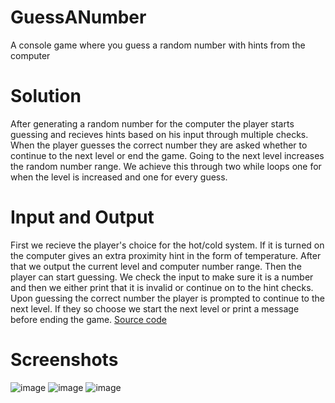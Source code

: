 # GuessANumber
A console game where you guess a random number with hints from the computer
# Solution
After generating a random number for the computer the player starts guessing and recieves hints based on his input through multiple checks. When the player guesses the correct number they are asked whether to continue to the next level or end the game. Going to the next level increases the random number range. We achieve this through two while loops one for when the level is increased and one for every guess.
# Input and Output
First we recieve the player's choice for the hot/cold system. If it is turned on the computer gives an extra proximity hint in the form of temperature. After that we output the current level and computer number range. Then the player can start guessing. We check the input to make sure it is a number and then we either print that it is invalid or continue on to the hint checks. Upon guessing the correct number the player is prompted to continue to the next level. If they so choose we start the next level or print a message before ending the game. 
[Source code](GuessANumber.java)
# Screenshots
![image](https://user-images.githubusercontent.com/122821827/215315866-1bbc7517-c1de-4cbf-956f-c271734a1583.png)
![image](https://user-images.githubusercontent.com/122821827/215315984-4ddf350d-717b-42b5-8ec9-95b71832c4cd.png)
![image](https://user-images.githubusercontent.com/122821827/215315936-0ee4a1d8-5eb9-41db-b030-b11d3ef3509a.png)
